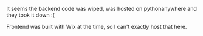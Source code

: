It seems the backend code was wiped, was hosted on pythonanywhere and they took it down :(

Frontend was built with Wix at the time, so I can't exactly host that here. 